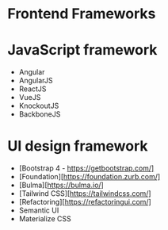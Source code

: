 Frontend Frameworks
===================

# JavaScript framework

- Angular
- AngularJS
- ReactJS
- VueJS
- KnockoutJS
- BackboneJS

# UI design framework

- [Bootstrap 4 - https://getbootstrap.com/]
- [Foundation][https://foundation.zurb.com/]
- [Bulma][https://bulma.io/]
- [Tailwind CSS][https://tailwindcss.com/]
- [Refactoring][https://refactoringui.com/]
- Semantic UI
- Materialize CSS
